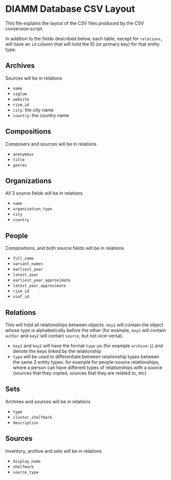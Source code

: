 # DIAMM Database CSV Layout

This file explains the layout of the CSV files produced by the CSV conversion script.

In addition to the fields described below, each table, except for `relations`, will have an `id` column that will hold the ID (or primary key) for that entity type.

## Archives

Sources will be in relations

- `name`
- `siglum`
- `website`
- `rism_id`
- `city`: the city name
- `country`: the country name

## Compositions

Composers and sources will be in relations

- `anonymous`
- `title`
- `genres`

## Organizations

All 3 source fields will be in relations

- `name`
- `organization_type`
- `city`
- `country`

## People

Compositions, and both source fields will be in relations

- `full_name`
- `variant_names`
- `earliest_year`
- `latest_year`
- `earliest_year_approximate`
- `latest_year_approximate`
- `rism_id`
- `viaf_id`

## Relations

This will hold all relationships between objects. `key1` will contain the object whose type is alphabetically before the other (for example, `key1` will contain `author` and `key2` will contain `source`, but not vice-versa).

- `key1` and `key2` will have the format `type:pk` (for example `archive:1`) and denote the keys linked by the relationship
- `type` will be used to differentiate between relationship types between the same 2 entity types: for example for people-source relationships, where a person can have different types of relationships with a source (sources that they copied, sources that they are related to, etc)

## Sets

Archives and sources will be in relations

- `type`
- `cluster_shelfmark`
- `description`

## Sources

Inventory, archive and sets will be in relations

- `display_name`
- `shelfmark`
- `source_type`

